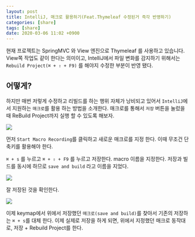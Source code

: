 ```yaml
---
layout: post
title: IntelliJ, 매크로 활용하기(Feat.Thymeleaf 수정된거 즉각 반영하기)
categories: [share]
tags: [share]
date: 2020-03-06 11:02 +0900
---
```


현재 프로젝트는 SpringMVC 와 View 엔진으로 Thymeleaf 를 사용하고 있습니다. View쪽 작업도 같이 한다는 의미이고, IntelliJ에서 파일 변화를 감지하기 위해서는 `Rebuild Project(⌘ + ⇧ + F9)` 를 해야지 수정한 부분이 반영 됐다.

## 어떻게?

하지만 매번 저렇게 수정하고 리빌드를 하는 행위 자체가 낭비되고 있어서 `IntelliJ`에서 지원하는 `매크로`를 활용 하는 방법을 소개한다.
매크로를 통해서 `저장` 버튼을 눌렀을 때 ReBuild Project까지 실행 할 수 있도록 해보자.

![](https://user-images.githubusercontent.com/28615416/76047094-1aacdb80-5fa5-11ea-8200-a8174b531bb2.png)

먼저 `Start Macro Recording`를 클릭하고 새로운 매크로를 지정 한다. 이때 무조건 단축키를 활용해야 한다.

`⌘ + s` 를 누르고 `⌘ + ⇧ + F9` 를 누르고 저장한다.
macro 이름을 지정한다. 저장과 빌드를 동시에 하므로 `save and build` 라고 이름을 지었다.

![](https://user-images.githubusercontent.com/28615416/76047092-1a144500-5fa5-11ea-869e-80ea88f336cd.png)

잘 저장된 것을 확인한다.

![](https://user-images.githubusercontent.com/28615416/76047578-788df300-5fa6-11ea-8d4b-0153064bd3fe.png)

이제 keymap에서 위에서 저장했던 `매크로(save and build)`를 찾아서 기존의 저장하는 `⌘ + s`를 대체 한다.
이제 실제로 저장을 하게 되면, 위에서 지정했던 매크로 동작대로, 저장 + Rebuild Project를 한다.
